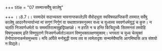 +++
title = "07 तस्मात्सर्वेषु कालेषु"

+++
।।8.7।। यस्मादेवं सदाभ्यस्ता भावनान्तकालेऽपि सैवोद्भूता
स्वविषयप्राप्तिकरी तस्मात् सर्वेषु कालेषु आदरनैरन्तर्याभ्यां मां सगुणं
निर्गुणं वा यथाशास्त्रमनुस्मर यध्य च युध्यस्व स्ववर्णधर्मयुद्धं च कुरु। न
चलति निजवर्णधर्मतो यः सममतिरात्मसुहृद्विपक्षपक्षे। न हरति न च हन्ति
किंचिदुच्चैः सितमनसं तमवेहि विषणुभक्तम् इति विष्णुपुराणे
निजवर्णधर्मतोऽजलनं विष्णुभक्तलक्षणमुक्तम्। भगवता च युध्य चेत्युक्तं
तेनोपासनाकर्मसमुच्चयः। मयि अर्पिते मनोबुद्धी यस्य तव स त्वमेतादृशः
सन्मामेवैष्यसि आगमिष्यसि अत्र संशयो न विद्यते।
